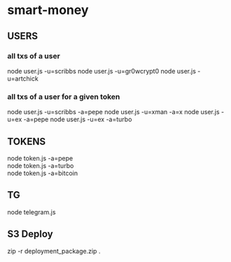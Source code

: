 # smart-money

## USERS

### all txs of a user
node user.js -u=scribbs
node user.js -u=gr0wcrypt0
node user.js -u=artchick

### all txs of a user for a given token
node user.js -u=scribbs -a=pepe
node user.js -u=xman -a=x
node user.js -u=ex -a=pepe
node user.js -u=ex -a=turbo


## TOKENS
node token.js -a=pepe  
node token.js -a=turbo  
node token.js -a=bitcoin  


## TG
node telegram.js


## S3 Deploy
zip -r deployment_package.zip .
